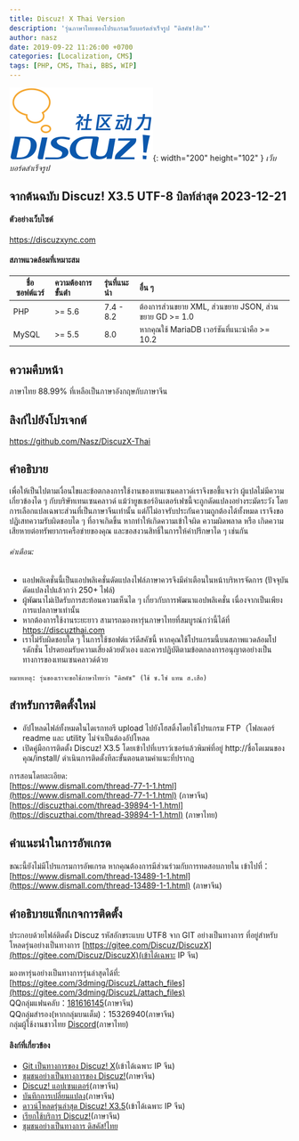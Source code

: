 ```yaml
---
title: Discuz! X Thai Version
description: 'รุ่นภาษาไทยของโปรแกรมเว็บบอร์ดสำเร็จรูป "ดิสคัซ!สิบ"'
author: nasz
date: 2019-09-22 11:26:00 +0700
categories: [Localization, CMS]
tags: [PHP, CMS, Thai, BBS, WIP]
---
```


![โลโก้เว็บบอร์ด](https://github.com/Nasz/DiscuzX/raw/master/upload/static/image/common/logo.svg){: width="200" height="102" }
_เว็บบอร์ดสำเร็จรูป_

## จากต้นฉบับ Discuz! X3.5 UTF-8 บิลท์ล่าสุด 2023-12-21

#### ตัวอย่างเว็บไซต์

<https://discuzxync.com>

#### สภาพแวดล้อมที่เหมาะสม

| ชื่อซอฟต์แวร์ | ความต้องการขั้นต่ํา | รุ่นที่แนะนํา | อื่น ๆ                                                 |
| ------------- | :------------------ | :------------ | :----------------------------------------------------- |
| PHP           | >= 5.6              | 7.4 - 8.2     | ต้องการส่วนขยาย XML, ส่วนขยาย JSON, ส่วนขยาย GD >= 1.0 |
| MySQL         | >= 5.5              | 8.0           | หากคุณใช้ MariaDB เวอร์ชันที่แนะนําคือ >= 10.2         |

## ความคืบหน้า

ภาษาไทย 88.99% ที่เหลือเป็นภาษาอังกฤษกับภาษาจีน

## ลิงก์ไปยังโปรเจกต์

<https://github.com/Nasz/DiscuzX-Thai>

## คำอธิบาย

เพื่อให้เป็นไปตามเงื่อนไขและข้อตกลงการใช้งานของเทนเซนคลาวด์เราจึงขอชี้แจงว่า ผู้แปลไม่มีความเกี่ยวข้องได ๆ กับบริษัทเทนเซนคลาวด์
แม้ว่ายูชเชอร์อินเตอร์เฟซนี้จะถูกดัดแปลงอย่างระมัดระวัง โดยการเลือกแปลเฉพาะส่วนที่เป็นภาษาจีนเท่านั้น
แต่ก็ไม่อาจรับประกันความถูกต้องได้ทั้งหมด เราจึงขอปฏิเสทความรับผิดชอบได ๆ ที่อาจเกิดขึ้น
หากทำให้เกิดความเข้าใจผิด ความผิดพลาด หรือ เกิดความเสียหายต่อทรัพยากรเครือข่ายของคุณ และขอสงวนสิทธิ์ในการให้คำปรึกษาได ๆ เช่นกัน

###### คำเตือน:

- แอปพลิเคชั่นนี้เป็นแอปพลิเคชั่นดัดแปลงไฟล์ภาษาควรจึงมีคำเตือนในหน้าบริหารจัดการ (ปัจจุบันดัดแปลงไปแล้วกว่า 250+ ไฟล์)
- ผู้พัฒนาไม่เปิดรับการสะท้อนความเห็นได ๆ เกี่ยวกับการพัฒนาแอปพลิเคชั่น เนื่องจากเป็นเพียงการแปลภาษาเท่านั้น
- หากต้องการใช้งานระยะยาว สามารถมองหารุ่นภาษาไทยที่สมบูรณ์กว่านี้ได้ที่ <https://discuzthai.com>
- เราไม่รับผิดชอบใด ๆ ในการใช้ซอฟต์แวร์ดีสคัซนี้ หากคุณใช้โปรแกรมนี้บนสภาพแวดล้อมโปรดักชั่น โปรดยอมรับความเสี่ยงด้วยตัวเอง และควรปฏิบัติตามข้อตกลงการอนุญาตอย่างเป็นทางการของเทนเซนคลาวด์ด้วย

`หมายเหตุ: รุ่นของเราจะขอใช้ภาษาไทยว่า "ดิสคัซ" (ใช้ ซ.โซ่ แทน ส.เสือ)`

## สำหรับการติดตั้งใหม่

- อัปโหลดไฟล์ทั้งหมดในไดเรกทอรี upload ไปยังโฮสติ้งโดยใช้โปรแกรม FTP（โฟลเดอร์ readme และ utility ไม่จำเป็นต้องอัปโหลด<br />
- เปิดคู่มือการติดตั้ง Discuz! X3.5 โดยเข้าไปที่เบราว์เซอร์แล้วพิมพ์ที่อยู่ http://ชื่อโดเมนของคุณ/install/ ดำเนินการติดตั้งทีละขั้นตอนตามคำแนะที่ปรากฏ

การสอนโดยละเอียด:<br />
[https://www.dismall.com/thread-77-1-1.html](https://www.dismall.com/thread-77-1-1.html) (ภาษาจีน)<br />
[https://discuzthai.com/thread-39894-1-1.html](https://discuzthai.com/thread-39894-1-1.html) (ภาษาไทย)

## คำแนะนำในการอัพเกรด

ขณะนี้ยังไม่มีโปรแกรมการอัพเกรด หากคุณต้องการมีส่วนร่วมกับการทดสอบภายใน เข้าไปที่：[https://www.dismall.com/thread-13489-1-1.html](https://www.dismall.com/thread-13489-1-1.html) (ภาษาจีน)

## คำอธิบายแพ็กเกจการติดตั้ง

ประกอบด้วยไฟล์ติดตั้ง Discuz รหัสอักขระแบบ UTF8 จาก GIT อย่างเป็นทางการ ที่อยู่สำหรับโหลดรุ่นอย่างเป็นทางการ [https://gitee.com/Discuz/DiscuzX](https://gitee.com/Discuz/DiscuzX)(เข้าได้เฉพาะ IP จีน)

มองหารุ่นอย่างเป็นทางการรุ่นล่าสุดได้ที่: [https://gitee.com/3dming/DiscuzL/attach_files](https://gitee.com/3dming/DiscuzL/attach_files)<br />
QQกลุ่มแฟนคลับ：[181616145](https://qm.qq.com/cgi-bin/qm/qr?k=fP3Uzw3w7vKgOKDagTQF4KCFytenflXp&jump_from=webapi)(ภาษาจีน)<br />
QQกลุ่มสำรอง(หากกลุ่มบนเต็ม)：15326940(ภาษาจีน)<br />
กลุ่มผู้ใช้งานชาวไทย [Discord](https://discord.com/invite/faSzs3geux)(ภาษาไทย)

#### ลิงก์ที่เกี่ยวข้อง

- [Git เป็นทางการของ Discuz! X](https://gitee.com/Discuz/DiscuzX)(เข้าได้เฉพาะ IP จีน)
- [ชุมชนอย่างเป็นทางการของ Discuz!](https://www.dismall.com/)(ภาษาจีน)
- [Discuz! แอปเซนเตอร์](https://addon.dismall.com/)(ภาษาจีน)
- [บันทึกการเปลี่ยนแปลง](https://www.dismall.com/thread-77-1-1.html)(ภาษาจีน)
- [ดาวน์โหลดรุ่นล่าสุด Discuz! X3.5](https://gitee.com/3dming/DiscuzL/attach_files)(เข้าได้เฉพาะ IP จีน)
- [เรียกใช้บริการ Discuz!](https://addon.dismall.com/service.html)(ภาษาจีน)
- [ชุมชนอย่างเป็นทางการ ดิสคัส!ไทย](https://www.discuzthai.com)
